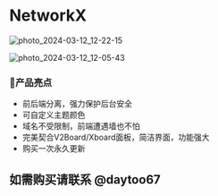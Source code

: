 # NetworkX

![photo_2024-03-12_12-22-15](https://github.com/piokto/V2boardtheme/assets/107782034/063c6482-77be-4069-acf0-2864e4c0cc1e)



![photo_2024-03-12_12-05-43](https://github.com/piokto/V2boardtheme/assets/107782034/17e9be80-71b2-4cf4-92b5-7e89d349ea0a)





### 🌟产品亮点
- 前后端分离，强力保护后台安全
- 可自定义主题颜色
- 域名不受限制，前端遭遇墙也不怕
- 完美契合V2Board/Xboard面板，简洁界面，功能强大
- 购买一次永久更新

## 如需购买请联系 @daytoo67
